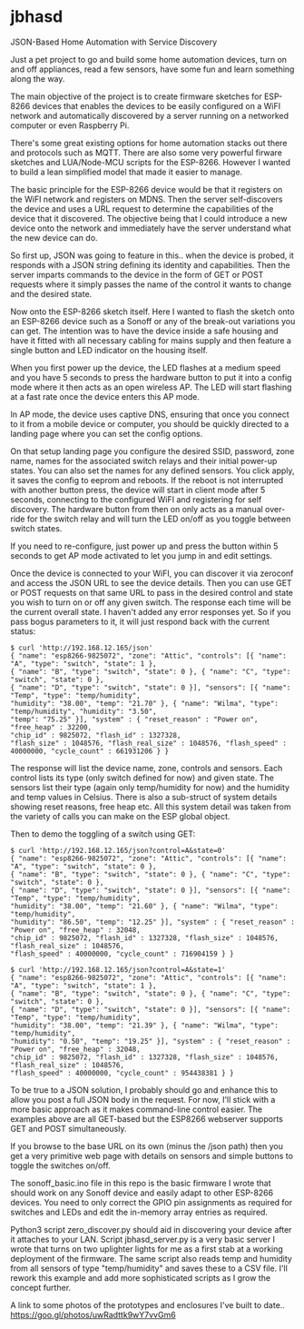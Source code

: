 # jbhasd
JSON-Based Home Automation with Service Discovery

Just a pet project to go and build some home automation devices, turn on and off appliances, read a few sensors, have some fun and learn something along the way. 

The main objective of the project is to create firmware sketches for ESP-8266 devices that enables the devices to be easily configured on a WiFI network and automatically discovered by a server running on a networked computer or even Raspberry Pi.

There's some great existing options for home automation stacks out there and protocols such as MQTT. There are also some very powerful firware sketches and LUA/Node-MCU scripts for the ESP-8266. However I wanted to build a lean simplified model that made it easier to manage.

The basic principle for the ESP-8266 device would be that it registers on the WiFI network and registers on MDNS. Then the server self-discovers the device and uses a URL request to determine the capabilities of the device that it discovered. The objective being that I could introduce a new device onto the network and immediately have the server understand what the new device can do. 

So first up, JSON was going to feature in this.. when the device is probed, it responds with a JSON string defining its identity and capabilities. Then the server imparts commands to the device in the form of GET or POST requests where it simply passes the name of the control it wants to change and the desired state.

Now onto the ESP-8266 sketch itself. Here I wanted to flash the sketch onto an ESP-8266 device such as a Sonoff or any of the break-out variations you can get. The intention was to have the device inside a safe housing and have it fitted with all necessary cabling for mains supply and then feature a single button and LED indicator on the housing itself.

When you first power up the device, the LED flashes at a medium speed and you have 5 seconds to press the hardware button to put it into a config mode where it then acts as an open wireless AP. The LED will start flashing at a fast rate once the device enters this AP mode.

In AP mode, the device uses captive DNS, ensuring that once you connect to it from a mobile device or computer, you should be quickly directed to a landing page where you can set the config options. 

On that setup landing page you configure the desired SSID, password, zone name, names for the associated switch relays and their initial power-up states. You can also set the names for any defined sensors. You click apply, it saves the config to eeprom and reboots. If the reboot is not interrupted with another button press, the device will start in client mode after 5 seconds, connecting to the configured WiFI and registering for self discovery. The hardware button from then on only acts as a manual over-ride for the switch relay and will turn the LED on/off as you toggle between switch states.

If you need to re-configure, just power up and press the button within 5 seconds to get AP mode activated to let you jump in and edit settings. 

Once the device is connected to your WiFI, you can discover it via zeroconf and access the JSON URL to see the device details. Then you can use GET or POST requests on that same URL to pass in the desired control and state you wish to turn on or off any given switch. The response each time will be the current overall state. I haven't added any error responses yet. So if you pass bogus parameters to it, it will just respond back with the current status:

```
$ curl 'http://192.168.12.165/json'
{ "name": "esp8266-9825072", "zone": "Attic", "controls": [{ "name": "A", "type": "switch", "state": 1 }, 
{ "name": "B", "type": "switch", "state": 0 }, { "name": "C", "type": "switch", "state": 0 }, 
{ "name": "D", "type": "switch", "state": 0 }], "sensors": [{ "name": "Temp", "type": "temp/humidity", 
"humidity": "38.00", "temp": "21.70" }, { "name": "Wilma", "type": "temp/humidity", "humidity": "3.50", 
"temp": "75.25" }], "system" : { "reset_reason" : "Power on", "free_heap" : 32200, 
"chip_id" : 9825072, "flash_id" : 1327328, 
"flash_size" : 1048576, "flash_real_size" : 1048576, "flash_speed" : 40000000, "cycle_count" : 661931206 } }
```
The response will list the device name, zone, controls and sensors. Each control lists its type (only switch defined for now) and given state. The sensors list their type (again only temp/humidity for now) and the humidity and temp values in Celsius. There is also a sub-struct of system details showing reset reasons, free heap etc. All this system detail was taken from the variety of calls you can make on the ESP global object. 

Then to demo the toggling of a switch using GET:
```
$ curl 'http://192.168.12.165/json?control=A&state=0'
{ "name": "esp8266-9825072", "zone": "Attic", "controls": [{ "name": "A", "type": "switch", "state": 0 }, 
{ "name": "B", "type": "switch", "state": 0 }, { "name": "C", "type": "switch", "state": 0 }, 
{ "name": "D", "type": "switch", "state": 0 }], "sensors": [{ "name": "Temp", "type": "temp/humidity", 
"humidity": "38.00", "temp": "21.60" }, { "name": "Wilma", "type": "temp/humidity", 
"humidity": "86.50", "temp": "12.25" }], "system" : { "reset_reason" : "Power on", "free_heap" : 32048, 
"chip_id" : 9825072, "flash_id" : 1327328, "flash_size" : 1048576, "flash_real_size" : 1048576, 
"flash_speed" : 40000000, "cycle_count" : 716904159 } }

$ curl 'http://192.168.12.165/json?control=A&state=1'
{ "name": "esp8266-9825072", "zone": "Attic", "controls": [{ "name": "A", "type": "switch", "state": 1 }, 
{ "name": "B", "type": "switch", "state": 0 }, { "name": "C", "type": "switch", "state": 0 }, 
{ "name": "D", "type": "switch", "state": 0 }], "sensors": [{ "name": "Temp", "type": "temp/humidity", 
"humidity": "38.00", "temp": "21.39" }, { "name": "Wilma", "type": "temp/humidity", 
"humidity": "0.50", "temp": "19.25" }], "system" : { "reset_reason" : "Power on", "free_heap" : 32048, 
"chip_id" : 9825072, "flash_id" : 1327328, "flash_size" : 1048576, "flash_real_size" : 1048576, 
"flash_speed" : 40000000, "cycle_count" : 954438381 } }
```
To be true to a JSON solution, I probably should go and enhance this to allow you post a full JSON body in the request. For now, I'll stick with a more basic approach as it makes command-line control easier. The examples above are all GET-based but the ESP8266 webserver supports GET and POST simultaneously.

If you browse to the base URL on its own (minus the /json path) then you get a very primitive web page with details on sensors and simple buttons to toggle the switches on/off.

The sonoff_basic.ino file in this repo is the basic firmware I wrote that should work on any Sonoff device and easily adapt to other ESP-8266 devices. You need to only correct the GPIO pin assignments as required for switches and LEDs and edit the in-memory array entries as required.

Python3 script zero_discover.py should aid in discovering your device after it attaches to your LAN. Script jbhasd_server.py is a very basic server I wrote that turns on two uplighter lights for me as a first stab at a working deployment of the firmware. The same script also reads temp and humidity from all sensors of type "temp/humidity" and saves these to a CSV file. I'll rework this example and add more sophisticated scripts as I grow the concept further.

A link to some photos of the prototypes and enclosures I've built to date..
https://goo.gl/photos/uwRadttk9wY7vvGm6
